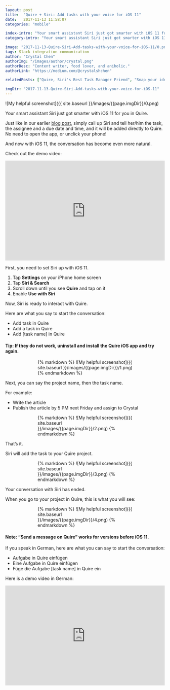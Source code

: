 ```yaml
---
layout: post
title:  "Quire + Siri: Add tasks with your voice for iOS 11"
date:   2017-11-13 11:58:07
categories: "mobile"

index-intro: "Your smart assistant Siri just got smarter with iOS 11 for you in Quire. Just like in our earlier blog post, simply call up Siri and tell her/him the task, the assignee and a due date and time, and it will be added directly to Quire. No need to open the app, or unlock your phone! And now with iOS 11, the conversation has become even more natural..."
category-intro: "Your smart assistant Siri just got smarter with iOS 11 for you in Quire. Just like in our earlier blog post, simply call up Siri..."

image: "2017-11-13-Quire-Siri-Add-tasks-with-your-voice-for-iOS-11/0.png"
tags: Slack integration communication
author: "Crystal Chen"
authorImg: "/images/author/crystal.png"
authorDesc: "Content writer, food lover, and aniholic."
authorLink: "https://medium.com/@crystalshchen"

relatedPosts: ["Quire, Siri's Best Task Manager Friend", "Snap your ideas! Introducing Quire for iOS"]

imgDir: "2017-11-13-Quire-Siri-Add-tasks-with-your-voice-for-iOS-11"
---
```



![My helpful screenshot]({{ site.baseurl }}/images/{{page.imgDir}}/0.png)

Your smart assistant Siri just got smarter with iOS 11 for you in Quire.

Just like in our earlier [blog post](https://quire.io/blog/p/Quire-Siri-Best-Task-Manager-Friend.html), simply call up Siri and tell her/him the task, the assignee and a due date and time, and it will be added directly to Quire. No need to open the app, or unclick your phone!

And now with iOS 11, the conversation has become even more natural.

Check out the demo video:

<center><iframe height="315" src="https://www.youtube.com/embed/4xEc91z1esM" frameborder="0" style="max-width: 560px; width: 100%" allowfullscreen></iframe></center>

First, you need to set Siri up with iOS 11.

1. Tap **Settings** on your iPhone home screen
2. Tap **Siri & Search**
3. Scroll down until you see **Quire** and tap on it
4. Enable **Use with Siri**

Now, Siri is ready to interact with Quire.

Here are what you say to start the conversation:

* Add task in Quire
* Add a task in Quire
* Add [task name] in Quire

#### Tip: If they do not work, uninstall and install the Quire iOS app and try again.<p>

<div style="max-width: 300px; max-height: 532px; margin: 0 auto;">
{% markdown %}
![My helpful screenshot]({{ site.baseurl }}/images/{{page.imgDir}}/1.png)
{% endmarkdown %}
</div>

Next, you can say the project name, then the task name.

For example:

* Write the article
* Publish the article by 5 PM next Friday and assign to Crystal

<div style="max-width: 300px; max-height: 532px; margin: 0 auto;">
{% markdown %}
![My helpful screenshot]({{ site.baseurl }}/images/{{page.imgDir}}/2.png)
{% endmarkdown %}
</div>

That’s it.

Siri will add the task to your Quire project.

<div style="max-width: 300px; max-height: 532px; margin: 0 auto;">
{% markdown %}
![My helpful screenshot]({{ site.baseurl }}/images/{{page.imgDir}}/3.png)
{% endmarkdown %}
</div>

Your conversation with Siri has ended.
 
When you go to your project in Quire, this is what you will see:

<div style="max-width: 300px; max-height: 532px; margin: 0 auto;">
{% markdown %}
![My helpful screenshot]({{ site.baseurl }}/images/{{page.imgDir}}/4.png)
{% endmarkdown %}
</div>

#### Note: “Send a message on Quire” works for versions before iOS 11.<p>

If you speak in German, here are what you can say to start the conversation:

* Aufgabe in Quire einfügen
* Eine Aufgabe in Quire einfügen
* Füge die Aufgabe [task name] in Quire ein

Here is a demo video in German:

<center><iframe height="315" src="https://www.youtube.com/embed/dYzCZlz3kxs" frameborder="0" style="max-width: 560px; width: 100%" allowfullscreen></iframe></center>


[jekyll]:      http://jekyllrb.com
[jekyll-gh]:   https://github.com/jekyll/jekyll
[jekyll-help]: https://github.com/jekyll/jekyll-help
